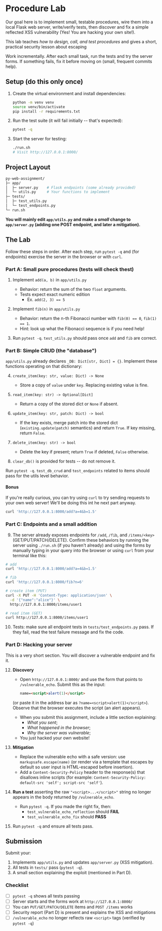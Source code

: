 # Procedure Lab

Our goal here is to implement small, testable procedures, wire them into a local Flask web server, write/verify tests, then discover and fix a simple reflected XSS vulnerability (Yes! You are hacking your own site!). 

This lab teaches *how to design, call, and test procedures* and gives a short, practical security lesson about escaping

Work incrementally. After each small task, run the tests and try the server forms. If something fails, fix it before moving on (small, frequent commits help).


## Setup (do this only once)

1. Create the virtual environment and install dependencies:
    ```bash
    python -m venv venv
    source venv/bin/activate
    pip install -r requirements.txt
    ```
2. Run the test suite (it will fail initially -- that's expected):
    ```bash
    pytest -q
    ```

3. Start the server for testing:
    ```bash
    ./run.sh
    # Visit http://127.0.0.1:8000/
    ```


## Project Layout
```bash
py-web-assignment/
├─ app/
│  ├─ server.py    # Flask endpoints (some already provided)
│  └─ utils.py     # Your functions to implement
├─ tests/
│  ├─ test_utils.py
│  └─ test_endpoints.py
└─ run.sh
```

**You will mainly edit `app/utils.py` and make a *small* change to `app/server.py` (adding one POST endpoint, and later a mitigation).**


## The Lab

Follow these steps in order. After each step, run `pytest -q` and (for endpoints) exercise the server in the browser or with `curl`.


### Part A: Small pure procedures (tests will check thest)

1. Implement `add(a, b)` in `app/utils.py`
   - Behavior: return the sum of the two `float` arguments.
   - Tests expect exact numeric edition
      - Ex. `add(2, 3) == 5` 

2. Implement `fib(n)` in `app/utils.py`
   - Behavior: return the n-th Fibonacci number with `fib(0) == 0`, `fib(1) == 1`.
   - Hint: look up what the Fibonacci sequence is if you need help!

3. Run `pytest -q`. `test_utils.py` should pass once `add` and `fib` are correct.


### Part B: Simple CRUD (the "database")

`app/utils.py` already declares `_DB: Dict[str, Dict] = {}`. Implement these functions operating on that dictionary:

4. `create_item(key: str, value: Dict) -> None`
   - Store a copy of `value` under `key`. Replacing existing value is fine.

5. `read_item(key: str) -> Optional[Dict]`
   - Return a copy of the stored dict or `None` if absent.

6. `update_item(key: str, patch: Dict) -> bool`
   - If the key exists, merge patch into the stored dict (`existing.update(patch)` semantics) and return `True`. If key missing, return `False`.

7. `delete_item(key: str) -> bool`
   - Delete the key if present; return `True` if deleted, `False` otherwise.

8. `clear_db()` is provided for tests -- do not remove it.

Run `pytest -q`. `test_db_crud` and `test_endpoints` related to items should pass for the utils level behavior.

#### Bonus

If you're really curious, you can try using `curl` to try sending requests to your own web server! We'll be doing this int he next part anyway.

```bash
curl 'http://127.0.0.1:8000/add?a=4&b=1.5'
```

### Part C: Endpoints and a small addition

9. The server already exposes endpoints for `/add`, `/fib`, and `/items/<key>` (GET/PUT/PATCH/DELETE). Confirm these behaviors by running the server using `./run.sh` (if you haven't already) and using the forms by manually typing in your query into the browser or using `curl` from your terminal like this:

```bash
# add
curl 'http://127.0.0.1:8000/add?a=4&b=1.5'

# fib
curl 'http://127.0.0.1:8000/fib?n=6'

# create item (PUT)
curl -X PUT -H 'Content-Type: application/json' \
  -d '{"name":"alice"}' \
  http://127.0.0.1:8000/items/user1

# read item (GET)
curl http://127.0.0.1:8000/items/user1
```

10. Tests: make sure all endpoint tests in `tests/test_endpoints.py` pass. If they fail, read the test failure message and fix the code.


### Part D: Hacking your server

This is a very short section. You will discover a vulnerable endpoint and fix it.

12. **Discovery**
    - Open `http://127.0.0.1:8000/` and use the form that points to `/vulnerable_echo`. Submit this as the input:
        ```html
        name=<script>alert(1)</script>
        ```
    (or paste it in the address bar as `?name=<script>alert(1)</script>`). Observe that the browser executes the script (an alert appears).
    - When you submit this assignment, include a little section explaining:
      - *What you sent*;
      - *What happened in the browser*;
      - *Why the server was vulnerable*;
    - You just hacked your own website!

13. **Mitigation**
    - Replace the vulnerable echo with a safe version: use `markupsafe.escape(name)` (or render via a template that escapes by default so user input is HTML-escaped before insertion).
    - Add a `Content-Security-Policy` header to the response(s) that disallows inline scripts (for example: `Content-Security-Policy: default-src 'self'; script-src 'self'`).
  
14. **Run a test** asserting the raw `"<script>...</script>"` string no longer appears in the body returned by `/vulnerable_echo`.
    - Run `pytest -q`. If you made the right fix, then:
      - `test_vulnerable_echo_reflection` should **FAIL**
      - `test_vulnerable_echo_fix` should **PASS**

15. Run `pytest -q` and ensure all tests pass.


## Submission

Submit your:

1. Implements `app/utils.py` and updates `app/server.py` (XSS mitigation).
2. All tests in `tests/` pass (`pytest -q`).
3. A small section explaining the exploit (mentioned in Part D).

### Checklist

- [ ] `pytest -q` shows all tests passing
- [ ] Server starts and the forms work at `http://127.0.0.1:8000/`
- [ ] You can `PUT/GET/PATCH/DELETE` items and `POST /items` works
- [ ] Security report (Part D) is present and explains the XSS and mitigations
- [ ] `/vulnerable_echo` no longer reflects raw `<script>` tags (verified by `pytest -q`)
